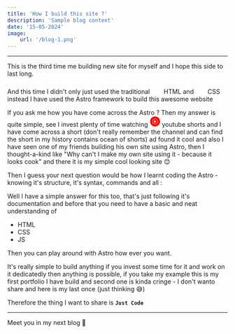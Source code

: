 ```yaml
---
title: 'How I build this site ?'
description: 'Sample blog content'
date: '15-05-2024'
image:
    url: '/blog-1.png'
---
```


---

This is the third time me building new site for myself and I hope this side to last long.

And this time I didn't only just used the traditional 
<svg width="24px" height="24px" viewBox="-1 0 20 20" version="1.1" xmlns="http://www.w3.org/2000/svg" xmlns:xlink="http://www.w3.org/1999/xlink" fill="#ffffff" stroke="#ffffff"><g id="SVGRepo_bgCarrier" stroke-width="0"></g><g id="SVGRepo_tracerCarrier" stroke-linecap="round" stroke-linejoin="round"></g><g id="SVGRepo_iconCarrier"> <title>html [#7d3b3b]</title> <desc>Created with Sketch.</desc> <defs> </defs> <g id="Page-1" stroke="none" stroke-width="1" fill="none" fill-rule="evenodd"> <g id="Dribbble-Light-Preview" transform="translate(-61.000000, -7639.000000)" fill="#ffffff"> <g id="icons" transform="translate(56.000000, 160.000000)"> <path d="M19.4350881,7485 L19.4279481,7485 L10.8119794,7485 L11.0180201,7487 L19.2300674,7487 C19.109707,7488.752 18.7455658,7492.464 18.6119454,7494.153 L13.99949,7495.451 L13.99949,7495.455 L13.98929,7495.46 L9.37377458,7493.836 L9.05757353,7490 L11.3199411,7490 L11.4800816,7492.063 L13.99337,7493 L13.99949,7493 L16.5086984,7492.1 L16.7667592,7489 L8.95659319,7489 C8.91885306,7488.599 8.43333144,7483.392 8.34867116,7483 L19.6370488,7483 C19.5738086,7483.66 19.5095484,7484.338 19.4350881,7485 L19.4350881,7485 Z M5,7479 L6.63812546,7497.148 L13.98929,7499 L21.3598345,7497.111 L23,7479 L5,7479 Z" id="html-[#7d3b3b]"> </path> </g> </g> </g> </g></svg> 
HTML and
<svg fill="#ffffff" version="1.1" xmlns="http://www.w3.org/2000/svg" xmlns:xlink="http://www.w3.org/1999/xlink" width="24px" height="24px" viewBox="0 0 512 512" enable-background="new 0 0 512 512" xml:space="preserve"><g id="SVGRepo_bgCarrier" stroke-width="0"></g><g id="SVGRepo_tracerCarrier" stroke-linecap="round" stroke-linejoin="round"></g><g id="SVGRepo_iconCarrier"> <g id="c133de6af664cd4f011a55de6b001b19"> <path display="inline" d="M483.111,0.501l-42.59,461.314l-184.524,49.684L71.47,461.815L28.889,0.501H483.111z M397.29,94.302 H255.831H111.866l6.885,55.708h137.08h7.7l-7.7,3.205l-132.07,55.006l4.38,54.453l127.69,0.414l68.438,0.217l-4.381,72.606 l-64.058,18.035v-0.057l-0.525,0.146l-61.864-15.617l-3.754-45.07h-0.205H132.1h-0.202l7.511,87.007l116.423,34.429v-0.062 l0.21,0.062l115.799-33.802l15.021-172.761h-131.03h-0.323l0.323-0.14l135.83-58.071L397.29,94.302z"> </path> </g> </g></svg>
CSS instead I have used the Astro framework to build this awesome website

If you ask me how you have come across the Astro ? Then my answer is quite simple, see I invest plenty of time watching 
<svg width="24px" height="24px" viewBox="0 0 100 100" version="1.1" xml:space="preserve" xmlns="http://www.w3.org/2000/svg" xmlns:xlink="http://www.w3.org/1999/xlink" fill="#000000"><g id="SVGRepo_bgCarrier" stroke-width="0"></g><g id="SVGRepo_tracerCarrier" stroke-linecap="round" stroke-linejoin="round"></g><g id="SVGRepo_iconCarrier"> <style type="text/css"> .st0{fill:#FFFFFF;} .st1{fill:#F5BB41;} .st2{fill:#2167D1;} .st3{fill:#3D84F3;} .st4{fill:#4CA853;} .st5{fill:#398039;} .st6{fill:#D74F3F;} .st7{fill:#D43C89;} .st8{fill:#B2005F;} .st9{fill:none;stroke:#000000;stroke-width:3;stroke-linecap:round;stroke-linejoin:round;stroke-miterlimit:10;} .st10{fill-rule:evenodd;clip-rule:evenodd;fill:none;stroke:#000000;stroke-width:3;stroke-linecap:round;stroke-linejoin:round;stroke-miterlimit:10;} .st11{fill-rule:evenodd;clip-rule:evenodd;fill:none;stroke:#040404;stroke-width:3;stroke-linecap:round;stroke-linejoin:round;stroke-miterlimit:10;} .st12{fill-rule:evenodd;clip-rule:evenodd;} .st13{fill-rule:evenodd;clip-rule:evenodd;fill:#040404;} .st14{fill:url(#SVGID_1_);} .st15{fill:url(#SVGID_2_);} .st16{fill:url(#SVGID_3_);} .st17{fill:url(#SVGID_4_);} .st18{fill:url(#SVGID_5_);} .st19{fill:url(#SVGID_6_);} .st20{fill:url(#SVGID_7_);} .st21{fill:url(#SVGID_8_);} .st22{fill:url(#SVGID_9_);} .st23{fill:url(#SVGID_10_);} .st24{fill:url(#SVGID_11_);} .st25{fill:url(#SVGID_12_);} .st26{fill:url(#SVGID_13_);} .st27{fill:url(#SVGID_14_);} .st28{fill:url(#SVGID_15_);} .st29{fill:url(#SVGID_16_);} .st30{fill:url(#SVGID_17_);} .st31{fill:url(#SVGID_18_);} .st32{fill:url(#SVGID_19_);} .st33{fill:url(#SVGID_20_);} .st34{fill:url(#SVGID_21_);} .st35{fill:url(#SVGID_22_);} .st36{fill:url(#SVGID_23_);} .st37{fill:url(#SVGID_24_);} .st38{fill:url(#SVGID_25_);} .st39{fill:url(#SVGID_26_);} .st40{fill:url(#SVGID_27_);} .st41{fill:url(#SVGID_28_);} .st42{fill:url(#SVGID_29_);} .st43{fill:url(#SVGID_30_);} .st44{fill:url(#SVGID_31_);} .st45{fill:url(#SVGID_32_);} .st46{fill:url(#SVGID_33_);} .st47{fill:url(#SVGID_34_);} .st48{fill:url(#SVGID_35_);} .st49{fill:url(#SVGID_36_);} .st50{fill:url(#SVGID_37_);} .st51{fill:url(#SVGID_38_);} .st52{fill:url(#SVGID_39_);} .st53{fill:url(#SVGID_40_);} .st54{fill:url(#SVGID_41_);} .st55{fill:url(#SVGID_42_);} .st56{fill:url(#SVGID_43_);} .st57{fill:url(#SVGID_44_);} .st58{fill:url(#SVGID_45_);} .st59{fill:#040404;} .st60{fill:url(#SVGID_46_);} .st61{fill:url(#SVGID_47_);} .st62{fill:url(#SVGID_48_);} .st63{fill:url(#SVGID_49_);} .st64{fill:url(#SVGID_50_);} .st65{fill:url(#SVGID_51_);} .st66{fill:url(#SVGID_52_);} .st67{fill:url(#SVGID_53_);} .st68{fill:url(#SVGID_54_);} .st69{fill:url(#SVGID_55_);} .st70{fill:url(#SVGID_56_);} .st71{fill:url(#SVGID_57_);} .st72{fill:url(#SVGID_58_);} .st73{fill:url(#SVGID_59_);} .st74{fill:url(#SVGID_60_);} .st75{fill:url(#SVGID_61_);} .st76{fill:url(#SVGID_62_);} .st77{fill:none;stroke:#000000;stroke-width:3;stroke-miterlimit:10;} .st78{fill:none;stroke:#FFFFFF;stroke-miterlimit:10;} .st79{fill:#4BC9FF;} .st80{fill:#5500DD;} .st81{fill:#FF3A00;} .st82{fill:#E6162D;} .st83{fill:#F1F1F1;} .st84{fill:#FF9933;} .st85{fill:#B92B27;} .st86{fill:#00ACED;} .st87{fill:#BD2125;} .st88{fill:#1877F2;} .st89{fill:#6665D2;} .st90{fill:#CE3056;} .st91{fill:#5BB381;} .st92{fill:#61C3EC;} .st93{fill:#E4B34B;} .st94{fill:#181EF2;} .st95{fill:#FF0000;} .st96{fill:#FE466C;} .st97{fill:#FA4778;} .st98{fill:#FF7700;} .st99{fill-rule:evenodd;clip-rule:evenodd;fill:#1F6BF6;} .st100{fill:#520094;} .st101{fill:#4477E8;} .st102{fill:#3D1D1C;} .st103{fill:#FFE812;} .st104{fill:#344356;} .st105{fill:#00CC76;} .st106{fill-rule:evenodd;clip-rule:evenodd;fill:#345E90;} .st107{fill:#1F65D8;} .st108{fill:#EB3587;} .st109{fill-rule:evenodd;clip-rule:evenodd;fill:#603A88;} .st110{fill:#E3CE99;} .st111{fill:#783AF9;} .st112{fill:#FF515E;} .st113{fill:#FF4906;} .st114{fill:#503227;} .st115{fill:#4C7BD9;} .st116{fill:#69C9D0;} .st117{fill:#1B92D1;} .st118{fill:#EB4F4A;} .st119{fill:#513728;} .st120{fill:#FF6600;} .st121{fill-rule:evenodd;clip-rule:evenodd;fill:#B61438;} .st122{fill:#FFFC00;} .st123{fill:#141414;} .st124{fill:#94D137;} .st125{fill-rule:evenodd;clip-rule:evenodd;fill:#F1F1F1;} .st126{fill-rule:evenodd;clip-rule:evenodd;fill:#66E066;} .st127{fill:#2D8CFF;} .st128{fill:#F1A300;} .st129{fill:#4BA2F2;} .st130{fill:#1A5099;} .st131{fill:#EE6060;} .st132{fill-rule:evenodd;clip-rule:evenodd;fill:#F48120;} .st133{fill:#222222;} .st134{fill:url(#SVGID_63_);} .st135{fill:#0077B5;} .st136{fill:#FFCC00;} .st137{fill:#EB3352;} .st138{fill:#F9D265;} .st139{fill:#F5B955;} .st140{fill:#DD2A7B;} .st141{fill:#66E066;} .st142{fill:#EB4E00;} .st143{fill:#FFC794;} .st144{fill:#B5332A;} .st145{fill:#4E85EB;} .st146{fill:#58A45C;} .st147{fill:#F2BC42;} .st148{fill:#D85040;} .st149{fill:#464EB8;} .st150{fill:#7B83EB;} </style> <g id="Layer_1"></g> <g id="Layer_2"> <g> <g> <g> <path class="st95" d="M50,2.5C23.766,2.5,2.5,23.823,2.5,50.126c2.502,63.175,92.507,63.157,95-0.001 C97.5,23.823,76.233,2.5,50,2.5z M50,77.399c-15.036,0-27.27-12.233-27.27-27.27c0.74-18.662,14.654-27.134,27.269-27.134 c0.001,0,0.001,0,0.002,0c12.616,0.001,26.531,8.473,27.267,27.073C77.27,65.167,65.036,77.399,50,77.399z"></path> <path class="st95" d="M50.002,26.103c-15.946-0.001-23.704,12.486-24.165,24.088C25.838,63.453,36.677,74.292,50,74.292 S74.162,63.453,74.162,50.13C73.705,38.591,65.948,26.105,50.002,26.103z"></path> </g> <path class="st83" d="M41.055,52.528c-0.001,2.575,0.001,7.867,0,10.46c0,0,21.802-13.417,21.802-13.417L41.055,37.272V52.528z"></path> </g> </g> </g> </g></svg>
youtube shorts and I have come across a short (don't really remember the channel and can find the short in my history contains ocean of shorts) ad found it cool and also I have seen one of my friends building his own site using Astro, then I thought-a-kind like "Why can't I make my own site using it - because it looks cook" 
and there it is my simple cool looking site 😊

Then I guess your next question would be how I learnt coding the Astro - knowing it's structure, it's syntax, commands and all :

Well I have a simple answer for this too, that's just following it's documentation and before that you need to have a basic and neat understanding of 
- HTML
-  CSS
-   JS

Then you can play around with Astro how ever you want.

It's really simple to build anything if you invest some time for it and work on it dedicatedly then anything is possible, if you take my example this is my first <a style="text-decoration: none" href="https://rohithmariyala.me/portfolio-first/" class="no-underline">portfolio</a> I have build and second one is kinda cringe - I don't wanto share and here is my last once (just thinking 😅) 

Therefore the thing I want to share is **`Just Code`**

---

Meet you in my next blog 👋